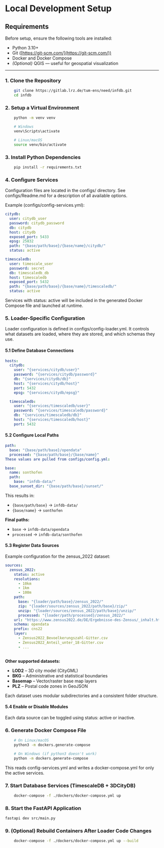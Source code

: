 # Local Development Setup

## Requirements

Before setup, ensure the following tools are installed:

- Python 3.10+
- Git ([https://git-scm.com/](https://git-scm.com/))
- Docker and Docker Compose
- *(Optional)* QGIS — useful for geospatial visualization

---

### 1. Clone the Repository

```bash
    git clone https://gitlab.lrz.de/tum-ens/need/infdb.git
    cd infdb
```
### 2. Setup a Virtual Environment

```bash
    python -m venv venv

    # Windows
    venv\Scripts\activate

    # Linux/macOS
    source venv/bin/activate
```

### 3. Install Python Dependencies

```bash
    pip install -r requirements.txt
```

### 4. Configure Services

Configuration files are located in the configs/ directory.
See configs/Readme.md for a description of all available options.

Example (configs/config-services.yml):

```yaml
citydb:
  user: citydb_user
  password: citydb_password
  db: citydb
  host: citydb
  exposed_port: 5433
  epsg: 25832
  path: "{base/path/base}/{base/name}/citydb/"
  status: active

timescaledb:
  user: timescale_user
  password: secret
  db: timescaledb_db
  host: timescaledb
  exposed_port: 5432
  path: "{base/path/base}/{base/name}/timescaledb/"
  status: active
```

Services with status: active will be included in the generated Docker Compose file and launched at runtime.

### 5. Loader-Specific Configuration

Loader configuration is defined in configs/config-loader.yml.
It controls what datasets are loaded, where they are stored, and which schemas they use.

#### 5.1 Define Database Connections
```yaml
hosts:
  citydb:
    user: "{services/citydb/user}"
    password: "{services/citydb/password}"
    db: "{services/citydb/db}"
    host: "{services/citydb/host}"
    port: 5432
    epsg: "{services/citydb/epsg}"

  timescaledb:
    user: "{services/timescaledb/user}"
    password: "{services/timescaledb/password}"
    db: "{services/timescaledb/db}"
    host: "{services/timescaledb/host}"
    port: 5432
```

#### 5.2 Configure Local Paths
```yaml
path:
  base: "{base/path/base}/opendata"
  processed: "{base/path/base}/{base/name}"
These values are pulled from configs/config.yml:
```

```yaml
base:
  name: sonthofen
  path:
    base: "infdb-data/"
  base_sunset_dir: "{base/path/base}/sunset/"
```

This results in:

- `{base/path/base}` → `infdb-data/`
- `{base/name}` → `sonthofen`

**Final paths:**

- `base` → `infdb-data/opendata`
- `processed` → `infdb-data/sonthofen`

#### 5.3 Register Data Sources
Example configuration for the zensus_2022 dataset:

``` yaml
sources:
  zensus_2022:
    status: active
    resolutions:
      - 10km
      - 1km
      - 100m
    path:
      base: "{loader/path/base}/zensus_2022/"
      zip: "{loader/sources/zensus_2022/path/base}/zip/"
      unzip: "{loader/sources/zensus_2022/path/base}/unzip/"
      processed: "{loader/path/processed}/zensus_2022/"
    url: "https://www.zensus2022.de/DE/Ergebnisse-des-Zensus/_inhalt.html"
    schema: opendata
    prefix: cns22
    layer:
      - Zensus2022_Bevoelkerungszahl-Gitter.csv
      - Zensus2022_Anteil_unter_18-Gitter.csv
      - ...
    
```

**Other supported datasets:**

- **LOD2** – 3D city model (CityGML)
- **BKG** – Administrative and statistical boundaries
- **Basemap** – Vector/raster base map layers
- **PLZ** – Postal code zones in GeoJSON

Each dataset uses modular subdirectories and a consistent folder structure.
#### 5.4 Enable or Disable Modules
Each data source can be toggled using status: active or inactive.

### 6. Generate Docker Compose File

```bash
    # On Linux/macOS
    python3 -m dockers.generate-compose

    # On Windows (if python3 doesn't work)
    python -m dockers.generate-compose
```

This reads config-services.yml and writes a docker-compose.yml
for only the active services.

### 7. Start Database Services (TimescaleDB + 3DCityDB)
```bash
    docker-compose -f ./dockers/docker-compose.yml up
```


### 8. Start the FastAPI Application
```bash 
fastapi dev src/main.py
```

### 9. (Optional) Rebuild Containers After Loader Code Changes
```bash
    docker-compose -f ./dockers/docker-compose.yml up --build
```
